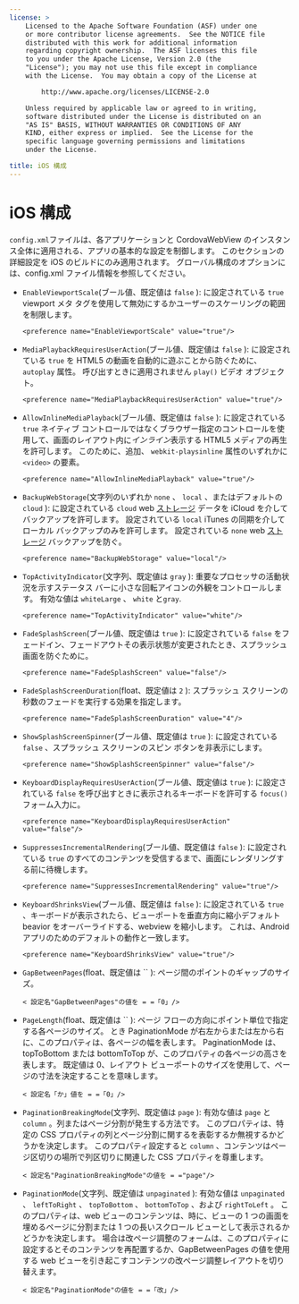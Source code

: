 ```yaml
---
license: >
    Licensed to the Apache Software Foundation (ASF) under one
    or more contributor license agreements.  See the NOTICE file
    distributed with this work for additional information
    regarding copyright ownership.  The ASF licenses this file
    to you under the Apache License, Version 2.0 (the
    "License"); you may not use this file except in compliance
    with the License.  You may obtain a copy of the License at

        http://www.apache.org/licenses/LICENSE-2.0

    Unless required by applicable law or agreed to in writing,
    software distributed under the License is distributed on an
    "AS IS" BASIS, WITHOUT WARRANTIES OR CONDITIONS OF ANY
    KIND, either express or implied.  See the License for the
    specific language governing permissions and limitations
    under the License.

title: iOS 構成
---
```


# iOS 構成

`config.xml`ファイルは、各アプリケーションと CordovaWebView のインスタンス全体に適用される、アプリの基本的な設定を制御します。 このセクションの詳細設定を iOS のビルドにのみ適用されます。 グローバル構成のオプションには、config.xml ファイル情報を参照してください。

*   `EnableViewportScale`(ブール値、既定値は `false` ): に設定されている `true` viewport メタ タグを使用して無効にするかユーザーのスケーリングの範囲を制限します。
    
        <preference name="EnableViewportScale" value="true"/>
        

*   `MediaPlaybackRequiresUserAction`(ブール値、既定値は `false` ): に設定されている `true` を HTML5 の動画を自動的に遊ぶことから防ぐために、 `autoplay` 属性。 呼び出すときに適用されません `play()` ビデオ オブジェクト。
    
        <preference name="MediaPlaybackRequiresUserAction" value="true"/>
        

*   `AllowInlineMediaPlayback`(ブール値、既定値は `false` ): に設定されている `true` ネイティブ コントロールではなくブラウザー指定のコントロールを使用して、画面のレイアウト内に*インライン*表示する HTML5 メディアの再生を許可します。 このために、追加、 `webkit-playsinline` 属性のいずれかに `<video>` の要素。
    
        <preference name="AllowInlineMediaPlayback" value="true"/>
        

*   `BackupWebStorage`(文字列のいずれか `none` 、 `local` 、またはデフォルトの `cloud` ): に設定されている `cloud` web [ストレージ](../../../cordova/storage/storage.html) データを iCloud を介してバックアップを許可します。 設定されている `local` iTunes の同期を介してローカル バックアップのみを許可します。 設定されている `none` web [ストレージ](../../../cordova/storage/storage.html) バックアップを防ぐ。
    
        <preference name="BackupWebStorage" value="local"/>
        

*   `TopActivityIndicator`(文字列、既定値は `gray` ): 重要なプロセッサの活動状況を示すステータス バーに小さな回転アイコンの外観をコントロールします。 有効な値は `whiteLarge` 、 `white` と`gray`.
    
        <preference name="TopActivityIndicator" value="white"/>
        

*   `FadeSplashScreen`(ブール値、既定値は `true` ): に設定されている `false` をフェードイン、フェードアウトその表示状態が変更されたとき、スプラッシュ画面を防ぐために。
    
        <preference name="FadeSplashScreen" value="false"/>
        

*   `FadeSplashScreenDuration`(float、既定値は `2` ): スプラッシュ スクリーンの秒数のフェードを実行する効果を指定します。
    
        <preference name="FadeSplashScreenDuration" value="4"/>
        

*   `ShowSplashScreenSpinner`(ブール値、既定値は `true` ): に設定されている `false` 、スプラッシュ スクリーンのスピン ボタンを非表示にします。
    
        <preference name="ShowSplashScreenSpinner" value="false"/>
        

*   `KeyboardDisplayRequiresUserAction`(ブール値、既定値は `true` ): に設定されている `false` を呼び出すときに表示されるキーボードを許可する `focus()` フォーム入力に。
    
        <preference name="KeyboardDisplayRequiresUserAction" value="false"/>
        

*   `SuppressesIncrementalRendering`(ブール値、既定値は `false` ): に設定されている `true` のすべてのコンテンツを受信するまで、画面にレンダリングする前に待機します。
    
        <preference name="SuppressesIncrementalRendering" value="true"/>
        

*   `KeyboardShrinksView`(ブール値、既定値は `false` ): に設定されている `true` 、キーボードが表示されたら、ビューポートを垂直方向に縮小デフォルト beavior をオーバーライドする、webview を縮小します。 これは、Android アプリのためのデフォルトの動作と一致します。
    
        <preference name="KeyboardShrinksView" value="true"/>
        

*   `GapBetweenPages`(float、既定値は `` ): ページ間のポイントのギャップのサイズ。
    
        < 設定名"GapBetweenPages"の値を = =「0」/>
        

*   `PageLength`(float、既定値は `` ): ページ フローの方向にポイント単位で指定する各ページのサイズ。 とき PaginationMode が右左からまたは左から右に、このプロパティは、各ページの幅を表します。 PaginationMode は、topToBottom または bottomToTop が、このプロパティの各ページの高さを表します。 既定値は 0、レイアウト ビューポートのサイズを使用して、ページの寸法を決定することを意味します。
    
        < 設定名「か」値を = =「0」/>
        

*   `PaginationBreakingMode`(文字列、既定値は `page` ): 有効な値は `page` と `column` 。列またはページ分割が発生する方法です。 このプロパティは、特定の CSS プロパティの列とページ分割に関するを表彰するか無視するかどうかを決定します。 このプロパティ設定すると `column` 、コンテンツはページ区切りの場所で列区切りに関連した CSS プロパティを尊重します。
    
        < 設定名"PaginationBreakingMode"の値を = ="page"/>
        

*   `PaginationMode`(文字列、既定値は `unpaginated` ): 有効な値は `unpaginated` 、 `leftToRight` 、 `topToBottom` 、 `bottomToTop` 、および `rightToLeft` 。 このプロパティは、web ビューのコンテンツは、時に、ビューの 1 つの画面を埋めるページに分割または 1 つの長いスクロール ビューとして表示されるかどうかを決定します。 場合は改ページ調整のフォームは、このプロパティに設定するとそのコンテンツを再配置するか、GapBetweenPages の値を使用する web ビューを引き起こすコンテンツの改ページ調整レイアウトを切り替えます。
    
        < 設定名"PaginationMode"の値を = =「改」/>